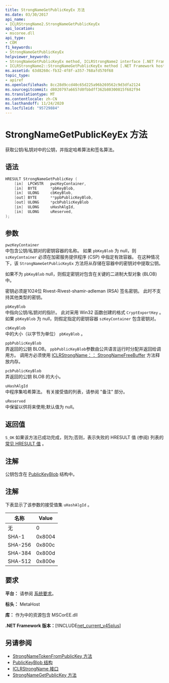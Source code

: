 ```yaml
---
title: StrongNameGetPublicKeyEx 方法
ms.date: 03/30/2017
api_name:
- ICLRStrongName2.StrongNameGetPublicKeyEx
api_location:
- mscoree.dll
api_type:
- COM
f1_keywords:
- StrongNameGetPublicKeyEx
helpviewer_keywords:
- StrongNameGetPublicKeyEx method, ICLRStrongName2 interface [.NET Framework hosting]
- ICLRStrongName2::StrongNameGetPublicKeyEx method [.NET Framework hosting]
ms.assetid: 63d8260c-fb32-4f8f-a357-768afd570f68
topic_type:
- apiref
ms.openlocfilehash: 8cc28d9ccd40c65d225a96b269562c9d3dfa2124
ms.sourcegitcommit: d8020797a6657d0fbbdff362b80300815f682f94
ms.translationtype: MT
ms.contentlocale: zh-CN
ms.lasthandoff: 11/24/2020
ms.locfileid: "95729884"
---
```

# <a name="strongnamegetpublickeyex-method"></a>StrongNameGetPublicKeyEx 方法

获取公钥/私钥对中的公钥，并指定哈希算法和签名算法。  
  
## <a name="syntax"></a>语法  
  
```cpp  
HRESULT StrongNameGetPublicKey (
    [in]  LPCWSTR   pwzKeyContainer,  
    [in]  BYTE      *pbKeyBlob,  
    [in]  ULONG     cbKeyBlob,  
    [out] BYTE      **ppbPublicKeyBlob,  
    [out] ULONG     *pcbPublicKeyBlob  
    [in]  ULONG     uHashAlgId,  
    [in]  ULONG     uReserved,  
);  
```  
  
## <a name="parameters"></a>参数  

 `pwzKeyContainer`  
 中包含公钥/私钥对的密钥容器的名称。 如果 `pbKeyBlob` 为 null，则 `szKeyContainer` 必须在加密服务提供程序 (CSP) 中指定有效容器。 在这种情况下，该 `StrongNameGetPublicKeyEx` 方法将从存储在容器中的密钥对中提取公钥。  
  
 如果不为 `pbKeyBlob` null，则假定密钥对包含在关键的二进制大型对象 (BLOB) 中。  
  
 密钥必须是1024位 Rivest-Rivest-shamir-adleman (RSA) 签名密钥。 此时不支持其他类型的密钥。  
  
 `pbKeyBlob`  
 中指向公钥/私钥对的指针。 此对采用 Win32 函数创建的格式 `CryptExportKey` 。 如果 `pbKeyBlob` 为 null，则假定指定的密钥容器 `szKeyContainer` 包含密钥对。  
  
 `cbKeyBlob`  
 中的大小（以字节为单位） `pbKeyBlob` 。  
  
 `ppbPublicKeyBlob`  
 弄返回的公钥 BLOB。 `ppbPublicKeyBlob`参数由公共语言运行时分配并返回给调用方。 调用方必须使用 [ICLRStrongName：： StrongNameFreeBuffer](iclrstrongname-strongnamefreebuffer-method.md) 方法释放内存。  
  
 `pcbPublicKeyBlob`  
 弄返回的公钥 BLOB 的大小。  
  
 `uHashAlgId`  
 中程序集哈希算法。 有关接受值的列表，请参阅 "备注" 部分。  
  
 `uReserved`  
 中保留以供将来使用;默认值为 null。  
  
## <a name="return-value"></a>返回值  

 `S_OK` 如果该方法已成功完成，则为;否则，表示失败的 HRESULT 值 (参阅) 列表的 [常见 HRESULT 值](/windows/win32/seccrypto/common-hresult-values) 。  
  
## <a name="remarks"></a>注解  

 公钥包含在 [PublicKeyBlob](../strong-naming/publickeyblob-structure.md) 结构中。  
  
## <a name="remarks"></a>注解  

 下表显示了该参数的接受值集 `uHashAlgId` 。  
  
|名称|Value|  
|----------|-----------|  
|无|0|  
|SHA-1|0x8004|  
|SHA-256|0x800c|  
|SHA-384|0x800d|  
|SHA-512|0x800e|  
  
## <a name="requirements"></a>要求  

 **平台：** 请参阅 [系统要求](../../get-started/system-requirements.md)。  
  
 **标头：** MetaHost  
  
 **库：** 作为中的资源包含 MSCorEE.dll  
  
 **.NET Framework 版本：**[!INCLUDE[net_current_v45plus](../../../../includes/net-current-v45plus-md.md)]  
  
## <a name="see-also"></a>另请参阅

- [StrongNameTokenFromPublicKey 方法](iclrstrongname-strongnametokenfrompublickey-method.md)
- [PublicKeyBlob 结构](../strong-naming/publickeyblob-structure.md)
- [ICLRStrongName 接口](iclrstrongname-interface.md)
- [StrongNameGetPublicKey 方法](iclrstrongname-strongnamegetpublickey-method.md)
